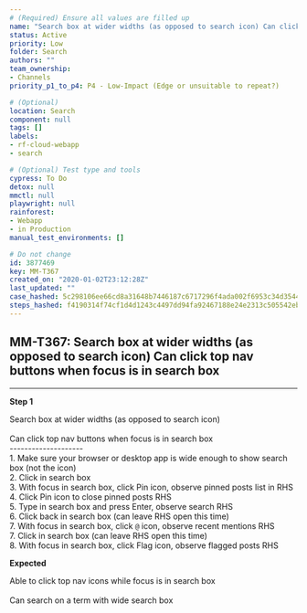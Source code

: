 ```yaml
---
# (Required) Ensure all values are filled up
name: "Search box at wider widths (as opposed to search icon) Can click top nav buttons when focus is in search box"
status: Active
priority: Low
folder: Search
authors: ""
team_ownership: 
- Channels
priority_p1_to_p4: P4 - Low-Impact (Edge or unsuitable to repeat?)

# (Optional)
location: Search
component: null
tags: []
labels: 
- rf-cloud-webapp
- search

# (Optional) Test type and tools
cypress: To Do
detox: null
mmctl: null
playwright: null
rainforest: 
- Webapp
- in Production
manual_test_environments: []

# Do not change
id: 3877469
key: MM-T367
created_on: "2020-01-02T23:12:28Z"
last_updated: ""
case_hashed: 5c298106ee66cd8a31648b7446187c6717296f4ada002f6953c34d3544009519937917d740c8a19742b92a2b873cfda5
steps_hashed: f4190314f74cf1d4d1243c4497dd94fa92467188e24e2313c505542eba705a8e735f33a6fa29ddbda886650a037d32b8
---
```


<!-- (Auto-generated) Based on frontmatter's "key" and "name" -->

## MM-T367: Search box at wider widths (as opposed to search icon) Can click top nav buttons when focus is in search box

---

**Step 1**

Search box at wider widths (as opposed to search icon)\
\
Can click top nav buttons when focus is in search box\
\--------------------\
1\. Make sure your browser or desktop app is wide enough to show search box (not the icon)\
2\. Click in search box\
3\. With focus in search box, click Pin icon, observe pinned posts list in RHS\
4\. Click Pin icon to close pinned posts RHS\
5\. Type in search box and press Enter, observe search RHS\
6\. Click back in search box (can leave RHS open this time)\
7\. With focus in search box, click `@` icon, observe recent mentions RHS\
7\. Click in search box (can leave RHS open this time)\
8\. With focus in search box, click Flag icon, observe flagged posts RHS

**Expected**

Able to click top nav icons while focus is in search box\
\
Can search on a term with wide search box
